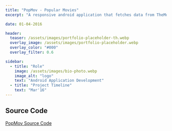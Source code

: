 ```yaml
---
title: "PopMov - Popular Movies"
excerpt: "A responsive android application that fetches data from TheMovieDB api and show data to users using grid layout in cardview."

date: 01-04-2016

header:  
  teaser: /assets/images/portfolio-placeholder-th.webp
  overlay_image: /assets/images/portfolio-placeholder.webp
  overlay_color: "#000"
  overlay_filter: 0.6

sidebar:
  - title: "Role"
    image: /assets/images/bio-photo.webp
    image_alt: "logo"
    text: "Android Application Development"
  - title: "Project Timeline"
    text: "Mar'16"
---
```


## Source Code
[PopMov Source Code](https://github.com/deepaksood619/PopMov "Github Source Code")